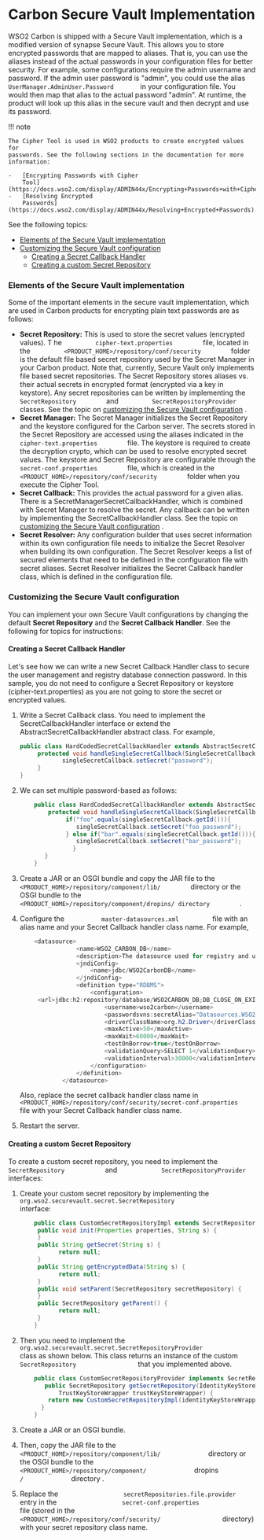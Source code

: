 # Carbon Secure Vault Implementation

WSO2 Carbon is shipped with a Secure Vault implementation, which is a
modified version of synapse Secure Vault. This allows you to store
encrypted passwords that are mapped to aliases. That is, you can use the
aliases instead of the actual passwords in your configuration files for
better security. For example, some configurations require the admin
username and password. If the admin user password is "admin", you could
use the alias `         UserManager.AdminUser.Password        ` in your
configuration file. You would then map that alias to the actual password
"admin". At runtime, the product will look up this alias in the secure
vault and then decrypt and use its password.

!!! note
    
    The Cipher Tool is used in WSO2 products to create encrypted values for
    passwords. See the following sections in the documentation for more
    information:
    
    -   [Encrypting Passwords with Cipher
        Tool](https://docs.wso2.com/display/ADMIN44x/Encrypting+Passwords+with+Cipher+Tool)
    -   [Resolving Encrypted
        Passwords](https://docs.wso2.com/display/ADMIN44x/Resolving+Encrypted+Passwords)
    

See the following topics:

-   [Elements of the Secure Vault
    implementation](#CarbonSecureVaultImplementation-ElementsoftheSecureVaultimplementation)
-   [Customizing the Secure Vault
    configuration](#CarbonSecureVaultImplementation-CustomizingtheSecureVaultconfiguration)
    -   [Creating a Secret Callback
        Handler](#CarbonSecureVaultImplementation-CreatingaSecretCallbackHandler)
    -   [Creating a custom Secret
        Repository](#CarbonSecureVaultImplementation-CreatingacustomSecretRepository)

### Elements of the Secure Vault implementation

Some of the important elements in the secure vault implementation, which
are used in Carbon products for encrypting plain text passwords are as
follows:

-   **Secret Repository:** This is used to store the secret values
    (encrypted values). T he `          cipher-text.properties         `
    file, located in the
    `          <PRODUCT_HOME>/repository/conf/security         ` folder
    is the default file based secret repository used by the Secret
    Manager in your Carbon product. Note that, currently, Secure Vault
    only implements file based secret repositories. The Secret
    Repository stores aliases vs. their actual secrets in encrypted
    format (encrypted via a key in keystore). Any secret repositories
    can be written by implementing the
    `          SecretRepository         ` and
    `          SecretRepositoryProvider         ` classes. See the topic
    on [customizing the Secure Vault
    configuration](#CarbonSecureVaultImplementation-CustomizingtheSecureVaultconfiguration)
    .
-   **Secret Manager:** The Secret Manager initializes the Secret
    Repository and the keystore configured for the Carbon server. The
    secrets stored in the Secret Repository are accessed using the
    aliases indicated in the `          cipher-text.properties         `
    file. The keystore is required to create the decryption crypto,
    which can be used to resolve encrypted secret values. The keystore
    and Secret Repository are configurable through the
    `          secret-conf.properties         ` file, which is created
    in the `          <PRODUCT_HOME>/repository/conf/security         `
    folder when you execute the Cipher Tool.  
-   **Secret Callback:** This provides the actual password for a given
    alias. There is a SecretManagerSecretCallbackHandler, which is
    combined with Secret Manager to resolve the secret. Any callback can
    be written by implementing the SecretCallbackHandler class. See the
    topic on [customizing the Secure Vault
    configuration](#CarbonSecureVaultImplementation-CustomizingtheSecureVaultconfiguration)
    .
-   **Secret Resolver:** Any configuration builder that uses secret
    information within its own configuration file needs to initialize
    the Secret Resolver when building its own configuration. The Secret
    Resolver keeps a list of secured elements that need to be defined in
    the configuration file with secret aliases. Secret Resolver
    initializes the Secret Callback handler class, which is defined in
    the configuration file.

### Customizing the Secure Vault configuration

You can implement your own Secure Vault configurations by changing the
default **Secret Repository** and the **Secret Callback Handler**. See
the following for topics for instructions:

#### Creating a Secret Callback Handler

Let's see how we can write a new Secret Callback Handler class to secure
the user management and registry database connection password. In this
sample, you do not need to configure a Secret Repository or keystore
(cipher-text.properties) as you are not going to store the secret or
encrypted values.

1.  Write a Secret Callback class. You need to implement the
    SecretCallbackHandler interface or extend the
    AbstractSecretCallbackHandler abstract class. For example,  

    ``` java
    public class HardCodedSecretCallbackHandler extends AbstractSecretCallbackHandler {
         protected void handleSingleSecretCallback(SingleSecretCallback singleSecretCallback) {
                singleSecretCallback.setSecret("password");
         }
    }
    ```

2.  We can set multiple password-based as follows: <span
    class="underline"><span class="underline">  
    </span></span>

    ``` java
        public class HardCodedSecretCallbackHandler extends AbstractSecretCallbackHandler {
            protected void handleSingleSecretCallback(SingleSecretCallback singleSecretCallback) {
                 if("foo".equals(singleSecretCallback.getId())){
                    singleSecretCallback.setSecret("foo_password");
                 } else if("bar".equals(singleSecretCallback.getId())){
                    singleSecretCallback.setSecret("bar_password");
                   }
           }
        }
    ```

3.  Create a JAR or an OSGI bundle and copy the JAR file to the
    `          <PRODUCT_HOME>/repository/component/lib/         `
    directory or the OSGI bundle to the
    `          <PRODUCT_HOME>/repository/component/dropins/ directory         `
    .
4.  Configure the `           master-datasources.xml          ` file
    with an alias name and your Secret Callback handler class name. For
    example,  

    ``` java
        <datasource>
                    <name>WSO2_CARBON_DB</name>
                    <description>The datasource used for registry and user manager</description>
                    <jndiConfig>
                        <name>jdbc/WSO2CarbonDB</name>
                    </jndiConfig>
                    <definition type="RDBMS">
                        <configuration>
         <url>jdbc:h2:repository/database/WSO2CARBON_DB;DB_CLOSE_ON_EXIT=FALSE;LOCK_TIMEOUT=60000</url>
                            <username>wso2carbon</username>
                            <passwordsvns:secretAlias="Datasources.WSO2_CARBON_DB.Configuration.Password">password</password>
                            <driverClassName>org.h2.Driver</driverClassName>
                            <maxActive>50</maxActive>
                            <maxWait>60000</maxWait>
                            <testOnBorrow>true</testOnBorrow>
                            <validationQuery>SELECT 1</validationQuery>
                            <validationInterval>30000</validationInterval>
                        </configuration>
                    </definition>
                </datasource>
    ```

    Also, replace the secret callback handler class name in
    `           <PRODUCT_HOME>/repository/conf/security/secret-conf.properties          `
    file with your Secret Callback handler class name.

5.  Restart the server.

#### Creating a custom Secret Repository

To create a custom secret repository, you need to implement the
`             SecretRepository            ` and
`             SecretRepositoryProvider            ` interfaces:

1.  Create your custom secret repository by implementing the
    `                   org.wso2.securevault.secret.SecretRepository                  `
    interface:

    ``` java
        public class CustomSecretRepositoryImpl extends SecretRepository {
         public void init(Properties properties, String s) {
         }
         public String getSecret(String s) {
               return null;
         }
         public String getEncryptedData(String s) {
               return null;
         }
         public void setParent(SecretRepository secretRepository) {
         }
         public SecretRepository getParent() {
               return null;
         }
        } 
    ```

2.  Then you need to implement the
    `                   org.wso2.securevault.secret.SecretRepositoryProvider                  `
    class as shown below. This class returns an instance of the custom
    `                   SecretRepository                  ` that you
    implemented above.

    ``` java
        public class CustomSecretRepositoryProvider implements SecretRepositoryProvider {
           public SecretRepository getSecretRepository(IdentityKeyStoreWrapper identityKeyStoreWrapper,
               TrustKeyStoreWrapper trustKeyStoreWrapper) {
            return new CustomSecretRepositoryImpl(identityKeyStoreWrapper, trustKeyStoreWrapper);
          }
        } 
    ```

3.  Create a JAR or an OSGI bundle.

4.  Then, copy the JAR file to the
    `               <PRODUCT_HOME>/repository/component/lib/              `
    directory or the OSGI bundle to the
    `               <PRODUCT_HOME>/repository/component/              `
    dropins `               /              ` directory .

5.  Replace the
    `                   secretRepositories.file.provider                  `
    entry in the
    `                   secret-conf.properties                  ` file
    (stored in the
    `                   <PRODUCT_HOME>/repository/conf/security/                  `
    directory) with your secret repository class name.
